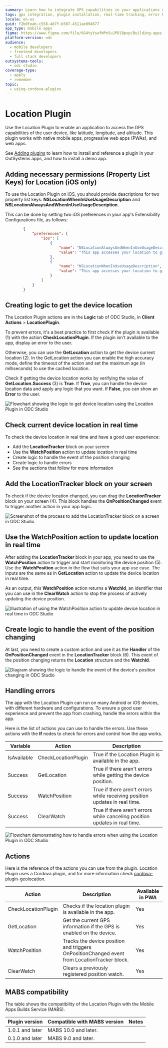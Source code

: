 ```yaml
---
summary: Learn how to integrate GPS capabilities in your applications using the Location Plugin in OutSystems Developer Cloud (ODC).
tags: gps integration, plugin installation, real-time tracking, error handling, geolocation
locale: en-us
guid: f2b0feab-c558-4d7f-b507-4511ae094677
app_type: mobile apps
figma: https://www.figma.com/file/6G4tyYswfWPn5uJPDlBpvp/Building-apps?type=design&node-id=3203%3A7693&t=ZwHw8hXeFhwYsO5V-1
platform-version: odc
audience:
  - mobile developers
  - frontend developers
  - full stack developers
outsystems-tools:
  - odc studio
coverage-type:
  - apply
  - remember
topic:
  - using-cordova-plugins
---
```


# Location Plugin

Use the Location Plugin to enable an application to access the GPS capabilities of the user device, like latitude, longitude, and altitude. This plugin works with native mobile apps, progressive web apps (PWAs), and web apps.

<div class="info" markdown="1">

See [Adding plugins](../intro.md#adding-plugins) to learn how to install and reference a plugin in your OutSystems apps, and how to install a demo app.

</div>

## Adding necessary permissions (Property List Keys) for Location (iOS only)

To use the Location Plugin on iOS, you should provide descriptions for two property list keys: **NSLocationWhenInUseUsageDescription** and **NSLocationAlwaysAndWhenInUseUsageDescription**.

This can be done by setting two iOS preferences in your app's Extensibility Configurations file, as follows:

```json
        {
            "preferences": {
                "ios": [
                    {
                        "name": "NSLocationAlwaysAndWhenInUseUsageDescription",
                        "value": "This app accesses your location to give you the best restaurants near you."
                    },
                    {
                        "name": "NSLocationWhenInUseUsageDescription",
                        "value": "This app accesses your location to give you the best restaurants near you."
                    }
                ]
            }
        }
```

## Creating logic to get the device location

The Location Plugin actions are in the **Logic** tab of ODC Studio, in **Client Actions** > **LocationPlugin**.

To prevent errors, it's a best practice to first check if the plugin is available (1) with the action **CheckLocationPlugin**. If the plugin isn't available to the app, display an error to the user.

Otherwise, you can use the **GetLocation** action to get the device current location (2). In the GetLocation action you can enable the high accuracy mode, define the timeout of the action and set the maximum age (in milliseconds) to use the cached location.

Check if getting the device location works by verifying the value of **GetLocation.Success** (3) is **True**. If **True**, you can handle the device location data and apply any logic that you want. If **False**, you can show an **Error** to the user.

![Flowchart showing the logic to get device location using the Location Plugin in ODC Studio](images/logic-to-get-device-location-odcs.png "Logic to Get Device Location")

## Check current device location in real time

To check the device location in real time and have a good user experience:

* Add the **LocationTracker** block on your screen
* Use the **WatchPosition** action to update location in real time
* Create logic to handle the event of the position changing
* Create logic to handle errors
* See the sections that follow for more information

## Add the LocationTracker block on your screen

To check if the device location changed, you can drag the **LocationTracker** block on your screen (4). This block handles the **OnPositionChanged** event to trigger another action in your app logic.

![Screenshot of the process to add the LocationTracker block on a screen in ODC Studio](images/add-location-tracker-ocds.png "Add LocationTracker Block")

## Use the WatchPosition action to update location in real time

After adding the **LocationTracker** block in your app, you need to use the **WatchPosition** action to trigger and start monitoring the device position (5). Use the **WatchPosition** action in the flow that suits your app use case. The inputs are the same as in **GetLocation** action to update the device location in real time. 

As an output, this **WatchPosition** action returns a **WatchId**, an identifier that you can use in the **ClearWatch** action to stop the process of actively updating the device position. 

![Illustration of using the WatchPosition action to update device location in real time in ODC Studio](images/watch-position-action-odcs.png "WatchPosition Action")

## Create logic to handle the event of the position changing

At last, you need to create a custom action and use it as the **Handler** of the **OnPositionChanged** event in the **LocationTracker** block (6). This event of the position changing returns the **Location** structure and the **WatchId**.

![Diagram showing the logic to handle the event of the device's position changing in ODC Studio](images/logic-handle-event-odcs.png "Logic to Handle Event of Position Changing")

## Handling errors

The app with the Location Plugin can run on many Android or iOS devices, with different hardware and configurations. To ensure a good user experience and prevent the app from crashing, handle the errors within the app.

Here is the list of actions you can use to handle the errors. Use these actions with the **If** nodes to check for errors and control how the app works.


| Variable    | Action              | Description                                                                    |
| ----------- | ------------------- | ------------------------------------------------------------------------------ |
| IsAvailable | CheckLocationPlugin | True if the Location Plugin is available in the app.                           |
| Success     | GetLocation         | True if there aren't errors while getting the device position.                 |
| Success     | WatchPosition       | True if there aren't errors while receiving position updates in real time.          |
| Success     | ClearWatch          | True if there aren't errors while canceling position updates in real time. |

![Flowchart demonstrating how to handle errors when using the Location Plugin in ODC Studio](images/handling-errors-odcs.png "Handling Errors")

## Actions

Here is the reference of the actions you can use from the plugin. Location Plugin uses a Cordova plugin, and for more information check [cordova-plugin-geolocation](https://github.com/OutSystems/cordova-plugin-geolocation).

| Action              | Description                                                                                 | Available in PWA |
| ------------------- | ------------------------------------------------------------------------------------------- | ---------------- |
| CheckLocationPlugin | Checks if the location plugin is available in the app.                                      | Yes              |
| GetLocation         | Get the current GPS information if the GPS is enabled on the device.                        | Yes              |
| WatchPosition       | Tracks the device position and triggers OnPositionChanged event from LocationTracker block. | Yes              |
| ClearWatch          | Clears a previously registered position watch.                                              | Yes              |

## MABS compatibility

The table shows the compatibility of the Location Plugin with the Mobile Apps Builds Service (MABS).

| Plugin version  | Compatible with MABS version | Notes |
| --------------- | ---------------------------- | ----- |
| 1.0.1 and later | MABS 10.0 and later.         |       |
| 0.1.0 and later | MABS 9.0 and later.          |       |

